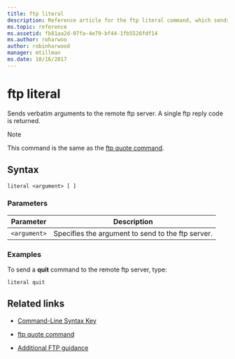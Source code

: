 ```yaml
---
title: ftp literal
description: Reference article for the ftp literal command, which sends verbatim arguments to the remote ftp server.
ms.topic: reference
ms.assetid: fb81aa2d-07fa-4e79-bf44-1fb5526fdf14
ms.author: roharwoo
author: robinharwood
manager: mtillman
ms.date: 10/16/2017
---
```


# ftp literal



Sends verbatim arguments to the remote ftp server. A single ftp reply code is returned.

> [!NOTE]
> This command is the same as the [ftp quote command](ftp-quote.md).

## Syntax

```
literal <argument> [ ]
```

### Parameters

| Parameter | Description |
| --------- | ----------- |
| `<argument>` | Specifies the argument to send to the ftp server. |

### Examples

To send a **quit** command to the remote ftp server, type:

```
literal quit
```

## Related links

- [Command-Line Syntax Key](command-line-syntax-key.md)

- [ftp quote command](ftp-quote.md)

- [Additional FTP guidance](/previous-versions/orphan-topics/ws.10/cc756013(v=ws.10))
